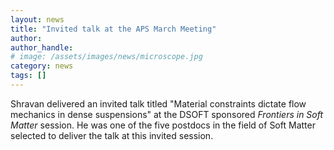 ```yaml
---
layout: news
title: "Invited talk at the APS March Meeting"
author: 
author_handle: 
# image: /assets/images/news/microscope.jpg
category: news
tags: []
---
```

Shravan delivered an invited talk titled "Material constraints dictate flow mechanics in dense suspensions" at the DSOFT sponsored <i>Frontiers in Soft Matter</i> session. He was one of the five postdocs in the field of Soft Matter selected to deliver the talk at this invited session.